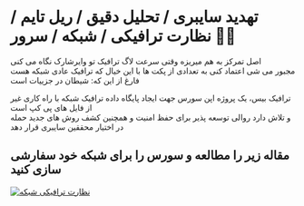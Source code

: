 <h1>تهدید سایبری / تحلیل دقیق / ریل تایم / نظارت ترافیکی / شبکه / سرور 🤔🤩</h1>

<p>
اصل تمرکز به هم میریزه وقتی سرعت لاگ ترافیک تو وایرشارک نگاه می کنی
  <br>
مجبور می شی اعتماد کنی به تعدادی از پکت ها با این خیال که ترافیک عادی شبکه هست
  <br>
فارغ از این که: شیطان در جزییات است
</p>
<p>
ترافیک بیس، یک پروژه اپن سورس جهت ایجاد پایگاه داده ترافیک شبکه با راه کاری غیر از فایل های پی کپ است
  <br>
و تلاش دارد روالی توسعه پذیر برای حفظ امنیت و همچنین کشف روش های جدید حمله در اختیار محققین سایبری قرار دهد
</p>
<h2>مقاله زیر را مطالعه و سورس را برای شبکه خود سفارشی سازی کنید</h2>
<a href='https://www.linkedin.com/pulse/%25D8%25AA%25D8%25B1%25D8%25A7%25D9%2581%25DB%258C%25DA%25A9-%25D8%25A8%25DB%258C%25D8%25B3-%25D9%2587%25D8%25A7%25D9%2586%25DB%258C-%25D9%25BE%25D8%25A7%25D8%25AA-kave-eyni/' title='ترافیک بیس'>
<img src='https://github.com/dewebdes/Iranian-Cyber-Army/blob/master/TrafficBase/banner001.jpg' alt='نظارت ترافیکی شبکه'>
</a>
